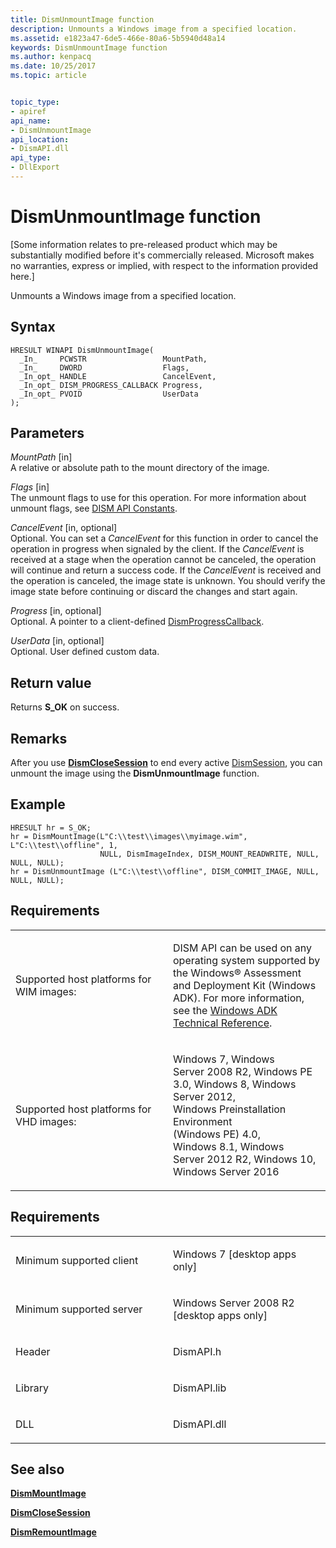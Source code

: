 ```yaml
---
title: DismUnmountImage function
description: Unmounts a Windows image from a specified location.
ms.assetid: e1823a47-6de5-466e-80a6-5b5940d48a14
keywords: DismUnmountImage function
ms.author: kenpacq
ms.date: 10/25/2017
ms.topic: article


topic_type: 
- apiref
api_name: 
- DismUnmountImage
api_location: 
- DismAPI.dll
api_type: 
- DllExport
---
```


# DismUnmountImage function


\[Some information relates to pre-released product which may be substantially modified before it's commercially released. Microsoft makes no warranties, express or implied, with respect to the information provided here.\]

Unmounts a Windows image from a specified location.

Syntax
---

```
HRESULT WINAPI DismUnmountImage(
  _In_     PCWSTR                 MountPath,
  _In_     DWORD                  Flags,
  _In_opt_ HANDLE                 CancelEvent,
  _In_opt_ DISM_PROGRESS_CALLBACK Progress,
  _In_opt_ PVOID                  UserData
);
```

Parameters
-------

*MountPath* \[in\]  
A relative or absolute path to the mount directory of the image.

*Flags* \[in\]  
The unmount flags to use for this operation. For more information about unmount flags, see [DISM API Constants](dism-api-constants.md).

*CancelEvent* \[in, optional\]  
Optional. You can set a *CancelEvent* for this function in order to cancel the operation in progress when signaled by the client. If the *CancelEvent* is received at a stage when the operation cannot be canceled, the operation will continue and return a success code. If the *CancelEvent* is received and the operation is canceled, the image state is unknown. You should verify the image state before continuing or discard the changes and start again.

*Progress* \[in, optional\]  
Optional. A pointer to a client-defined [DismProgressCallback](dismprogresscallback.md).

*UserData* \[in, optional\]  
Optional. User defined custom data.

Return value
---------

Returns **S\_OK** on success.

## <span id="Remarks"></span><span id="remarks"></span><span id="REMARKS"></span>Remarks


After you use [**DismCloseSession**](dismclosesession-function.md) to end every active [DismSession](dismsession.md), you can unmount the image using the **DismUnmountImage** function.

## <span id="Example"></span><span id="example"></span><span id="EXAMPLE"></span>Example


```
HRESULT hr = S_OK;
hr = DismMountImage(L"C:\\test\\images\\myimage.wim", L"C:\\test\\offline", 1, 
                    NULL, DismImageIndex, DISM_MOUNT_READWRITE, NULL, NULL, NULL);
hr = DismUnmountImage (L"C:\\test\\offline", DISM_COMMIT_IMAGE, NULL, NULL, NULL);
```

## <span id="Requirements"></span><span id="requirements"></span><span id="REQUIREMENTS"></span>Requirements


<table>
<colgroup>
<col width="50%" />
<col width="50%" />
</colgroup>
<tbody>
<tr class="odd">
<td><p>Supported host platforms for WIM images:</p></td>
<td><p>DISM API can be used on any operating system supported by the Windows® Assessment and Deployment Kit (Windows ADK). For more information, see the <a href="http://go.microsoft.com/fwlink/?LinkId=206587" data-raw-source="[Windows ADK Technical Reference](http://go.microsoft.com/fwlink/?LinkId=206587)">Windows ADK Technical Reference</a>.</p></td>
</tr>
<tr class="even">
<td><p>Supported host platforms for VHD images:</p></td>
<td><p>Windows 7, Windows Server 2008 R2, Windows PE 3.0, Windows 8, Windows Server 2012, Windows Preinstallation Environment (Windows PE) 4.0, Windows 8.1, Windows Server 2012 R2, Windows 10, Windows Server 2016</p></td>
</tr>
</tbody>
</table>

 

Requirements
---------

<table>
<colgroup>
<col width="50%" />
<col width="50%" />
</colgroup>
<tbody>
<tr class="odd">
<td><p>Minimum supported client</p></td>
<td><p>Windows 7 [desktop apps only]</p></td>
</tr>
<tr class="even">
<td><p>Minimum supported server</p></td>
<td><p>Windows Server 2008 R2 [desktop apps only]</p></td>
</tr>
<tr class="odd">
<td><p>Header</p></td>
<td>DismAPI.h</td>
</tr>
<tr class="even">
<td><p>Library</p></td>
<td>DismAPI.lib</td>
</tr>
<tr class="odd">
<td><p>DLL</p></td>
<td>DismAPI.dll</td>
</tr>
</tbody>
</table>

## <span id="see_also"></span>See also


[**DismMountImage**](dismmountimage-function.md)

[**DismCloseSession**](dismclosesession-function.md)

[**DismRemountImage**](dismremountimage-function.md)

 

 




